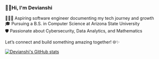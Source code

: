 ### 👋🏼Hi, I'm Devianshi

👩🏻‍💻 Aspiring software engineer documenting my tech journey and growth<br/>
🎓 Pursuing a B.S. in Computer Science at Arizona State University<br/>
🛡️ Passionate about Cybersecurity, Data Analytics, and Mathematics<br/>

Let’s connect and build something amazing together! 🌐✨

[![Devianshi's GitHub stats](https://github-readme-stats.vercel.app/api?username=coderG13&theme=radical)](https://github.com/coderG13/github-readme-stats)
